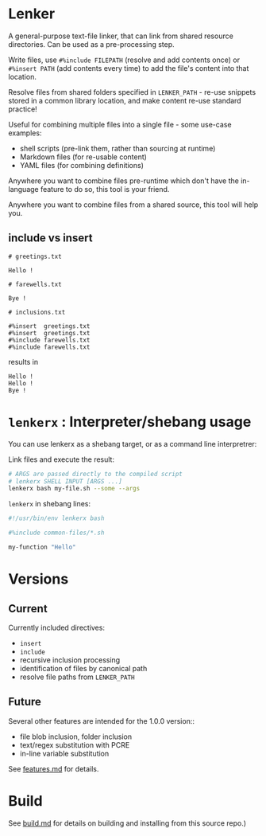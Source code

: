 # Lenker

A general-purpose text-file linker, that can link from shared resource directories. Can be used as a pre-processing step.

Write files, use `#%include FILEPATH` (resolve and add contents once) or `#%insert PATH` (add contents every time) to add the file's content into that location.

Resolve files from shared folders specified in `LENKER_PATH` - re-use snippets stored in a common library location, and make content re-use standard practice!

Useful for combining multiple files into a single file - some use-case examples:

* shell scripts (pre-link them, rather than sourcing at runtime)
* Markdown files (for re-usable content)
* YAML files (for combining definitions)

Anywhere you want to combine files pre-runtime which don't have the in-language feature to do so, this tool is your friend.

Anywhere you want to combine files from a shared source, this tool will help you.

## include vs insert

```
# greetings.txt

Hello !
```

```
# farewells.txt

Bye !
```

```
# inclusions.txt

#%insert  greetings.txt
#%insert  greetings.txt
#%include farewells.txt
#%include farewells.txt
```

results in

```
Hello !
Hello !
Bye !
```

# `lenkerx` : Interpreter/shebang usage

You can use lenkerx as a shebang target, or as a command line interpretrer:

Link files and execute the result:

```sh
# ARGS are passed directly to the compiled script
# lenkerx SHELL INPUT [ARGS ...]
lenkerx bash my-file.sh --some --args
```

`lenkerx` in shebang lines:

```sh
#!/usr/bin/env lenkerx bash

#%include common-files/*.sh

my-function "Hello"

```

# Versions

## Current

Currently included directives:

* `insert`
* `include`
* recursive inclusion processing
* identification of files by canonical path
* resolve file paths from `LENKER_PATH`

## Future

Several other features are intended for the 1.0.0 version::

* file blob inclusion, folder inclusion
* text/regex substitution with PCRE
* in-line variable substitution

See [features.md](docs/features.md) for details.

# Build

See [build.md](docs/build.md) for details on building and installing from this source repo.)

